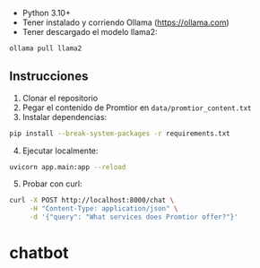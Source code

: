 - Python 3.10+
- Tener instalado y corriendo Ollama (https://ollama.com)
- Tener descargado el modelo llama2:
```bash
ollama pull llama2
```

## Instrucciones
1. Clonar el repositorio
2. Pegar el contenido de Promtior en `data/promtior_content.txt`
3. Instalar dependencias:
```bash
pip install --break-system-packages -r requirements.txt
```
4. Ejecutar localmente:
```bash
uvicorn app.main:app --reload
```
5. Probar con curl:
```bash
curl -X POST http://localhost:8000/chat \
     -H "Content-Type: application/json" \
     -d '{"query": "What services does Promtior offer?"}'
```

# chatbot